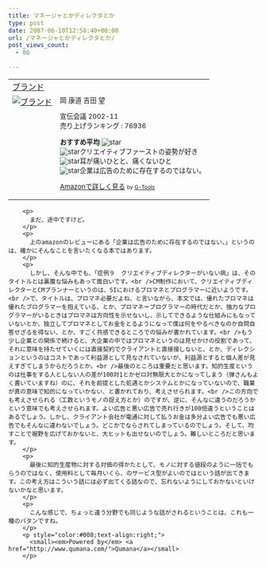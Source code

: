 ```yaml
---
title: マネージャとかディレクタとか
type: post
date: 2007-06-10T12:58:40+00:00
url: /マネージャとかディレクタとか/
post_views_count:
  - 80

---
```

<table border="0" cellpadding="5">
  <tr>
    <td colspan="2">
      <a href="http://www.amazon.co.jp/exec/obidos/ASIN/4883350630/konnokiyotaka-22/" target="_top">ブランド</a>
    </td>
  </tr>
  
  <tr>
    <td valign="top">
      <a href="http://www.amazon.co.jp/exec/obidos/ASIN/4883350630/konnokiyotaka-22/" target="_top"><img border="0" alt="ブランド" src="https://i1.wp.com/g-ec2.images-amazon.com/images/I/11YJYBSXZYL.jpg" data-recalc-dims="1" /></a>
    </td>
    <td valign="top">
      <span style="font-size:10pt;">岡 康道 吉田 望</p>
      <p>
        宣伝会議 2002-11<br />売り上げランキング : 76936
      </p>
      <p>
        <strong>おすすめ平均</strong> <img alt="star" src="https://i2.wp.com/g-images.amazon.com/images/G/01/detail/stars-4-0.gif" data-recalc-dims="1" /><br /><img alt="star" src="https://i1.wp.com/g-images.amazon.com/images/G/01/detail/stars-5-0.gif" data-recalc-dims="1" />クリエイティブファーストの姿勢が好き<br /><img alt="star" src="https://i2.wp.com/g-images.amazon.com/images/G/01/detail/stars-4-0.gif" data-recalc-dims="1" />耳が痛いひとと、痛くないひと<br /><img alt="star" src="https://i0.wp.com/g-images.amazon.com/images/G/01/detail/stars-1-0.gif" data-recalc-dims="1" />企業は広告のために存在するのではない。
      </p>
      <p>
        <a href="http://www.amazon.co.jp/exec/obidos/ASIN/4883350630/konnokiyotaka-22/" target="_top">Amazonで詳しく見る</a></span> <span style="font-size:8pt;">by <a href="http://www.goodpic.com/mt/aws/index.html">G-Tools</a></span></td> </tr> </table> 
        
        <p>
          まだ、途中ですけど。
        </p>
        <p>
          上のamazonのレビューにある「企業は広告のために存在するのではない。」というのは、確かにそんなことを言いたくなる本ではあります。
        </p>
        <p>
          しかし、そんな中でも、「症例９　クリエイティブディレクターがいない病」は、そのタイトルとは裏腹な悩みもあって面白いです。<br />CM制作において、クリエイティブディレクターとCMプランナーというのは、SIにおけるプロマネとプログラマーに近いようです。<br />で、タイトルは、プロマネ必要だよね、と言いながら、本文では、優れたプロマネは優れたプログラマーを抱えている、とか、プロマネ＝プログラマーの時代だとか、強力なプログラマーがいるときはプロマネは方向性を示せないし、示してできるような仕組みにもなっていないとか、独立してプロマネとしてお金をとるようになって僕は何をやるべきなのか自問自答せざるを得ない、とか、すごく共感できるところでの悩みが書かれています。<br />もう少し企業との関係で続けると、大企業の中ではプロマネというのは見せかけの役割であって、それに意味を持たせていくには直接契約でクライアントと直接接しないと、とか、ディレクションというのはコストであって利益源として見なされていないが、利益源とすると個人差が見えすぎてしまうからだろうとか。<br />最後のところは重要だと思います。知的生産というのは仕事をする人としない人の差が100対1とかゼロ対無限大とかになってしまう（弾さんもよく書いていますね）のに、それを前提とした処遇とかシステムとかになっていないので、職業が真の意味で知的になっていかない、と書かれており、考えさせられます。<br />この方向でも考えさせられる（工数というモノの捉え方とか）のですが、逆に、そんなに違うのだろうかという意味でも考えさせられます。よい広告と悪い広告で売れ行きが100倍違うということはあるでしょう。しかし、クライアント会社が電通に対して払うお金は多分よい広告でも悪い広告でもそんなに違わないでしょう。どこかでならされてしまっているのでしょう。そして、均すことで裾野を広げておかないと、大ヒットも出せないのでしょう。難しいところだと思います。
        </p>
        <p>
          最後に知的生産物に対する対価の得かたとして、モノに対する値段のように一括でもらうのではなく、使用料として毎月いくら、のサービス型がよいのではという話が出てきます。この考え方はこういう話には必ず出てくる話なので、忘れないようにしておかないといけないかなと思います。
        </p>
        <p>
          こんな感じで、ちょっと違う分野でも同じような話がされるということは、これも一種のパタンですね。
        </p>
        <p style="color:#008;text-align:right;">
          <small><em>Powered by</em> <a href="http://www.qumana.com/">Qumana</a></small>
        </p>
